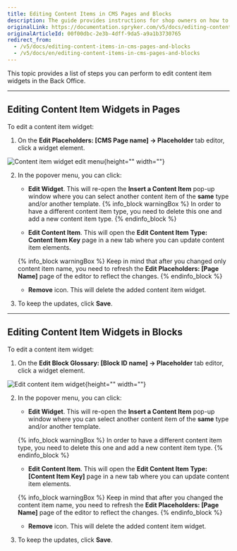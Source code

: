 ```yaml
---
title: Editing Content Items in CMS Pages and Blocks
description: The guide provides instructions for shop owners on how to update content item widgets in pages and blocks from the Back Office.
originalLink: https://documentation.spryker.com/v5/docs/editing-content-items-in-cms-pages-and-blocks
originalArticleId: 00f00dbc-2e3b-4dff-9da5-a9a1b3730765
redirect_from:
  - /v5/docs/editing-content-items-in-cms-pages-and-blocks
  - /v5/docs/en/editing-content-items-in-cms-pages-and-blocks
---
```


This topic provides a list of steps you can perform to edit content item widgets in the Back Office.
***
## Editing Content Item Widgets in Pages 
To edit a content item widget:

1. On the **Edit Placeholders: [CMS Page name] -> Placeholder** tab editor, click a widget element.

![Content item widget edit menu](https://spryker.s3.eu-central-1.amazonaws.com/docs/User+Guides/Back+Office+User+Guides/Content+Management+System/Content+Item+Widgets/Editing+Content+Item+Widgets/content-item-widget-menu.png){height="" width=""}

2. In the popover menu, you can click:
    * **Edit Widget**. This will re-open the **Insert a Content Item** pop-up window where you can select another content item of the **same** type and/or another template.
    {% info_block warningBox %}
In order to have a different content item type, you need to delete this one and add a new content item type.
{% endinfo_block %}

    * **Edit Content Item**. This will open the **Edit Content Item Type: Content Item Key** page in a new tab where you can update content item elements. 

    {% info_block warningBox %}
Keep in mind that after you changed only content item name, you need to refresh the **Edit Placeholders: [Page Name]** page of the editor to reflect the changes.
{% endinfo_block %}

    * **Remove** icon. This will delete the added content item widget.
3.  To keep the updates, click **Save**.

***
## Editing Content Item Widgets in Blocks
To edit a content item widget:

1. On the **Edit Block Glossary: [Block ID name] -> Placeholder** tab editor, click a widget element.

![Edit content item widget](https://spryker.s3.eu-central-1.amazonaws.com/docs/User+Guides/Back+Office+User+Guides/Content+Management+System/Content+Item+Widgets/Editing+Content+Item+Widgets/content-item-widget-menu-block.png){height="" width=""}

2. In the popover menu, you can click:
    * **Edit Widget**. This will re-open the **Insert a Content Item** pop-up window where you can select another content item of the **same** type and/or another template.

    {% info_block warningBox %}
In order to have a different content item type, you need to delete this one and add a new content item type.
{% endinfo_block %}

    * **Edit Content Item**. This will open the **Edit Content Item Type: [Content Item Key]** page in a new tab where you can update content item elements. 

    {% info_block warningBox %}
Keep in mind that after you changed the content item name, you need to refresh the **Edit Placeholders: [Page Name]** page of the editor to reflect the changes.
{% endinfo_block %}

    * **Remove** icon. This will delete the added content item widget.
3.  To keep the updates, click **Save**.
